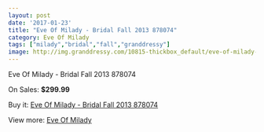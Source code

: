 ```yaml
---
layout: post
date: '2017-01-23'
title: "Eve Of Milady - Bridal Fall 2013 878074"
category: Eve Of Milady
tags: ["milady","bridal","fall","granddressy"]
image: http://img.granddressy.com/10815-thickbox_default/eve-of-milady-bridal-fall-2013-878074.jpg
---
```

Eve Of Milady - Bridal Fall 2013 878074

On Sales: **$299.99**
<a href="https://www.granddressy.com/en/eve-of-milady/9933-eve-of-milady-bridal-fall-2013-878074.html"><amp-img layout="responsive" width="600" height="600" src="//img.granddressy.com/10815-thickbox_default/eve-of-milady-bridal-fall-2013-878074.jpg" alt="Eve Of Milady - Bridal Fall 2013 878074 0" /></a>

Buy it: [Eve Of Milady - Bridal Fall 2013 878074](https://www.granddressy.com/en/eve-of-milady/9933-eve-of-milady-bridal-fall-2013-878074.html "Eve Of Milady - Bridal Fall 2013 878074")

View more: [Eve Of Milady](https://www.granddressy.com/en/44-eve-of-milady "Eve Of Milady")